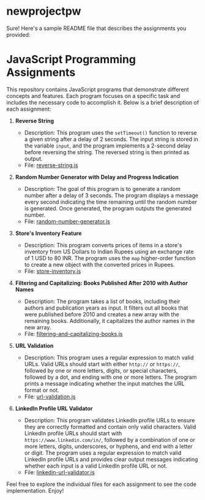 # newprojectpw
Sure! Here's a sample README file that describes the assignments you provided:

# JavaScript Programming Assignments

This repository contains JavaScript programs that demonstrate different concepts and features. Each program focuses on a specific task and includes the necessary code to accomplish it. Below is a brief description of each assignment:

1. **Reverse String**
   - Description: This program uses the `setTimeout()` function to reverse a given string after a delay of 2 seconds. The input string is stored in the variable `input`, and the program implements a 2-second delay before reversing the string. The reversed string is then printed as output.
   - File: [reverse-string.js](reverse-string.js)

2. **Random Number Generator with Delay and Progress Indication**
   - Description: The goal of this program is to generate a random number after a delay of 3 seconds. The program displays a message every second indicating the time remaining until the random number is generated. Once generated, the program outputs the generated number.
   - File: [random-number-generator.js](random-number-generator.js)

3. **Store's Inventory Feature**
   - Description: This program converts prices of items in a store's inventory from US Dollars to Indian Rupees using an exchange rate of 1 USD to 80 INR. The program uses the `map` higher-order function to create a new object with the converted prices in Rupees.
   - File: [store-inventory.js](store-inventory.js)

4. **Filtering and Capitalizing: Books Published After 2010 with Author Names**
   - Description: The program takes a list of books, including their authors and publication years as input. It filters out all books that were published before 2010 and creates a new array with the remaining books. Additionally, it capitalizes the author names in the new array.
   - File: [filtering-and-capitalizing-books.js](filtering-and-capitalizing-books.js)

5. **URL Validation**
   - Description: This program uses a regular expression to match valid URLs. Valid URLs should start with either `http://` or `https://`, followed by one or more letters, digits, or special characters, followed by a dot, and ending with one or more letters. The program prints a message indicating whether the input matches the URL format or not.
   - File: [url-validation.js](url-validation.js)

6. **LinkedIn Profile URL Validator**
   - Description: This program validates LinkedIn profile URLs to ensure they are correctly formatted and contain only valid characters. Valid LinkedIn profile URLs should start with `https://www.linkedin.com/in/`, followed by a combination of one or more letters, digits, underscores, or hyphens, and end with a letter or digit. The program uses a regular expression to match valid LinkedIn profile URLs and provides clear output messages indicating whether each input is a valid LinkedIn profile URL or not.
   - File: [linkedin-url-validator.js](linkedin-url-validator.js)

Feel free to explore the individual files for each assignment to see the code implementation. Enjoy!
